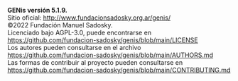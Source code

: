 **GENis versión 5.1.9.**  
Sitio oficial: http://www.fundacionsadosky.org.ar/genis/  
©2022 Fundación Manuel Sadosky.  
Licenciado bajo AGPL-3.0, puede encontrarse en  
https://github.com/fundacion-sadosky/genis/blob/main/LICENSE  
Los autores pueden consultarse en el archivo  
https://github.com/fundacion-sadosky/genis/blob/main/AUTHORS.md  
Las formas de contribuir al proyecto pueden consultarse en   
https://github.com/fundacion-sadosky/genis/blob/main/CONTRIBUTING.md
